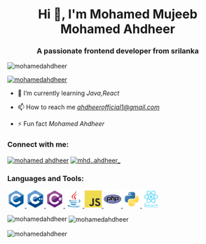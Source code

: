 <h1 align="center">Hi 👋, I'm Mohamed Mujeeb Mohamed Ahdheer</h1>
<h3 align="center">A passionate frontend developer from srilanka</h3>

<p align="left"> <img src="https://komarev.com/ghpvc/?username=mohamedahdheer&label=Profile%20views&color=0e75b6&style=flat" alt="mohamedahdheer" /> </p>

<p align="left"> <a href="https://github.com/ryo-ma/github-profile-trophy"><img src="https://github-profile-trophy.vercel.app/?username=mohamedahdheer" alt="mohamedahdheer" /></a> </p>

- 🌱 I’m currently learning *Java,React*

- 📫 How to reach me *ahdheerofficial1@gmail.com*

- ⚡ Fun fact *Mohamed Ahdheer*

<h3 align="left">Connect with me:</h3>
<p align="left">
<a href="https://linkedin.com/in/mohamed ahdheer" target="blank"><img align="center" src="https://raw.githubusercontent.com/rahuldkjain/github-profile-readme-generator/master/src/images/icons/Social/linked-in-alt.svg" alt="mohamed ahdheer" height="30" width="40" /></a>
<a href="https://instagram.com/mhd..ahdheer_" target="blank"><img align="center" src="https://raw.githubusercontent.com/rahuldkjain/github-profile-readme-generator/master/src/images/icons/Social/instagram.svg" alt="mhd..ahdheer_" height="30" width="40" /></a>
</p>

<h3 align="left">Languages and Tools:</h3>
<p align="left"> <a href="https://www.cprogramming.com/" target="_blank" rel="noreferrer"> <img src="https://raw.githubusercontent.com/devicons/devicon/master/icons/c/c-original.svg" alt="c" width="40" height="40"/> </a> <a href="https://www.w3schools.com/cpp/" target="_blank" rel="noreferrer"> <img src="https://raw.githubusercontent.com/devicons/devicon/master/icons/cplusplus/cplusplus-original.svg" alt="cplusplus" width="40" height="40"/> </a> <a href="https://www.w3schools.com/cs/" target="_blank" rel="noreferrer"> <img src="https://raw.githubusercontent.com/devicons/devicon/master/icons/csharp/csharp-original.svg" alt="csharp" width="40" height="40"/> </a> <a href="https://www.java.com" target="_blank" rel="noreferrer"> <img src="https://raw.githubusercontent.com/devicons/devicon/master/icons/java/java-original.svg" alt="java" width="40" height="40"/> </a> <a href="https://developer.mozilla.org/en-US/docs/Web/JavaScript" target="_blank" rel="noreferrer"> <img src="https://raw.githubusercontent.com/devicons/devicon/master/icons/javascript/javascript-original.svg" alt="javascript" width="40" height="40"/> </a> <a href="https://www.php.net" target="_blank" rel="noreferrer"> <img src="https://raw.githubusercontent.com/devicons/devicon/master/icons/php/php-original.svg" alt="php" width="40" height="40"/> </a> <a href="https://www.python.org" target="_blank" rel="noreferrer"> <img src="https://raw.githubusercontent.com/devicons/devicon/master/icons/python/python-original.svg" alt="python" width="40" height="40"/> </a> <a href="https://reactjs.org/" target="_blank" rel="noreferrer"> <img src="https://raw.githubusercontent.com/devicons/devicon/master/icons/react/react-original-wordmark.svg" alt="react" width="40" height="40"/> </a> </p>

<p><img align="left" src="https://github-readme-stats.vercel.app/api/top-langs?username=mohamedahdheer&show_icons=true&locale=en&layout=compact" alt="mohamedahdheer" /></p>

<p>&nbsp;<img align="center" src="https://github-readme-stats.vercel.app/api?username=mohamedahdheer&show_icons=true&locale=en" alt="mohamedahdheer" /></p>

<p><img align="center" src="https://github-readme-streak-stats.herokuapp.com/?user=mohamedahdheer&" alt="mohamedahdheer" /></p>
